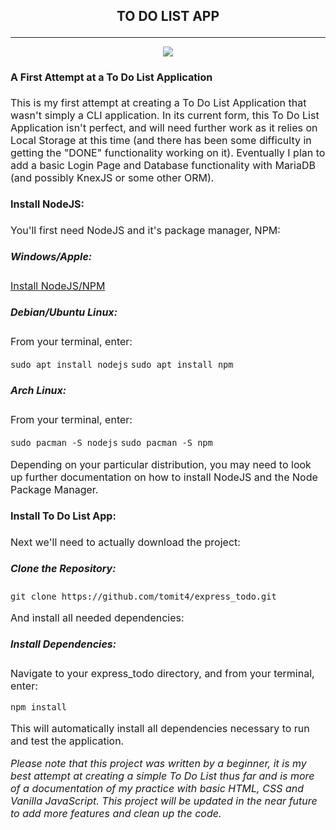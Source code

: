 ## <p style="text-align:center">TO DO LIST APP</p>

---
<center><image src="./do_thing_01.jpg"></center>

<font size = "3">

#### A First Attempt at a To Do List Application
This is my first attempt at creating a To Do List Application that wasn't simply a CLI application.  In its current form, this To Do List Application isn't perfect, and will need further work as it relies on Local Storage at this time (and there has been some difficulty in getting the "DONE" functionality working on it). Eventually I plan to add a basic Login Page and Database functionality with MariaDB (and possibly KnexJS or some other ORM).

#### Install NodeJS:
You'll first need NodeJS and it's package manager, NPM:

##### Windows/Apple:

[Install NodeJS/NPM](https://nodejs.org/en/download/)

##### Debian/Ubuntu Linux:

From your terminal, enter:

```sudo apt install nodejs```
```sudo apt install npm```

##### Arch Linux:

From your terminal, enter:

```sudo pacman -S nodejs```
```sudo pacman -S npm```

Depending on your particular distribution, you may need to look up further documentation on how to install NodeJS and the Node Package Manager.

#### Install To Do List App:

Next we'll need to actually download the project:

##### Clone the Repository:

```git clone https://github.com/tomit4/express_todo.git```

And install all needed dependencies:

##### Install Dependencies:

Navigate to your express_todo directory, and from your terminal, enter:

```npm install```

This will automatically install all dependencies necessary to run and test the application.

<font size="3">

*Please note that this project was written by a beginner, it is my best attempt at creating a simple To Do List thus far and is more of a documentation of my practice with basic HTML, CSS and Vanilla JavaScript.  This project will be updated in the near future to add more features and clean up the code.*